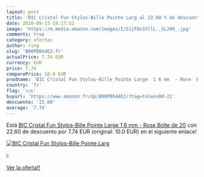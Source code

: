```yaml
---
layout: post
title: 'BIC Cristal Fun Stylos-Bille Pointe Larg al 22.60 % de descuento'
date: 2020-09-15 18:17:52
image: 'https://m.media-amazon.com/images/I/51jF8iSYllL._SL200_.jpg'
comments: true
category: ofertas
author: ring
slug: 'B00PB044E2-fr'
actualPrice: 7.74 EUR
currency: EUR
price: 7.74
comparePrice: 10.0 EUR
prodname: 'BIC Cristal Fun Stylos-Bille Pointe Large  1 6 mm  - Rose  Boîte de 20'
country: 'fr'
flag: '🇫🇷'
buyurl: 'https://www.amazon.fr/dp/B00PB044E2/?tag=tolees0d-21'
descuento: '22.60'
average: '7.74'
---
```


Está [BIC Cristal Fun Stylos-Bille Pointe Large  1 6 mm  - Rose  Boîte de 20](https://www.amazon.fr/dp/B00PB044E2/?tag=tolees0d-21) con 22.60 de descuento por 7.74 EUR (original: 10.0 EUR) en el siguiente enlace!

[![BIC Cristal Fun Stylos-Bille Pointe Larg](https://m.media-amazon.com/images/I/51jF8iSYllL._SL200_.jpg)](https://www.amazon.fr/dp/B00PB044E2/?tag=tolees0d-21)

ℹ️:


[Ver la oferta!!](https://www.amazon.fr/dp/B00PB044E2/?tag=tolees0d-21)
